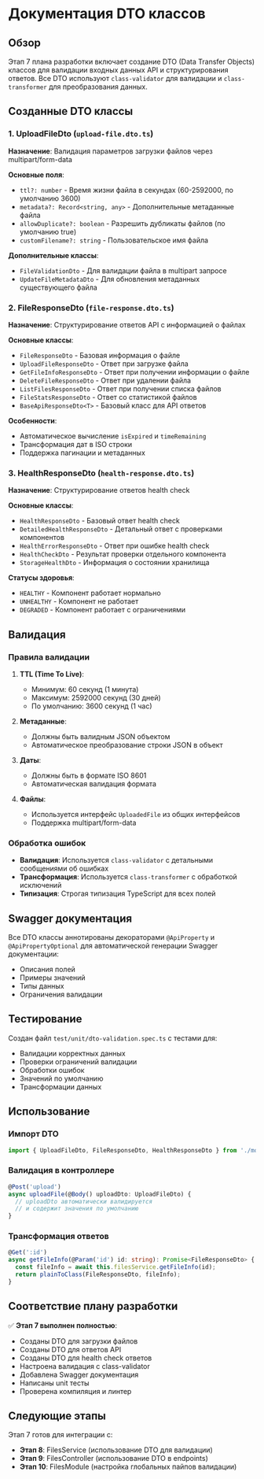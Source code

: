 # Документация DTO классов

## Обзор

Этап 7 плана разработки включает создание DTO (Data Transfer Objects) классов для валидации входных данных API и структурирования ответов. Все DTO используют `class-validator` для валидации и `class-transformer` для преобразования данных.

## Созданные DTO классы

### 1. UploadFileDto (`upload-file.dto.ts`)

**Назначение**: Валидация параметров загрузки файлов через multipart/form-data

**Основные поля**:

- `ttl?: number` - Время жизни файла в секундах (60-2592000, по умолчанию 3600)
- `metadata?: Record<string, any>` - Дополнительные метаданные файла
- `allowDuplicate?: boolean` - Разрешить дубликаты файлов (по умолчанию true)
- `customFilename?: string` - Пользовательское имя файла

**Дополнительные классы**:

- `FileValidationDto` - Для валидации файла в multipart запросе
- `UpdateFileMetadataDto` - Для обновления метаданных существующего файла

### 2. FileResponseDto (`file-response.dto.ts`)

**Назначение**: Структурирование ответов API с информацией о файлах

**Основные классы**:

- `FileResponseDto` - Базовая информация о файле
- `UploadFileResponseDto` - Ответ при загрузке файла
- `GetFileInfoResponseDto` - Ответ при получении информации о файле
- `DeleteFileResponseDto` - Ответ при удалении файла
- `ListFilesResponseDto` - Ответ при получении списка файлов
- `FileStatsResponseDto` - Ответ со статистикой файлов
- `BaseApiResponseDto<T>` - Базовый класс для API ответов

**Особенности**:

- Автоматическое вычисление `isExpired` и `timeRemaining`
- Трансформация дат в ISO строки
- Поддержка пагинации и метаданных

### 3. HealthResponseDto (`health-response.dto.ts`)

**Назначение**: Структурирование ответов health check

**Основные классы**:

- `HealthResponseDto` - Базовый ответ health check
- `DetailedHealthResponseDto` - Детальный ответ с проверками компонентов
- `HealthErrorResponseDto` - Ответ при ошибке health check
- `HealthCheckDto` - Результат проверки отдельного компонента
- `StorageHealthDto` - Информация о состоянии хранилища

**Статусы здоровья**:

- `HEALTHY` - Компонент работает нормально
- `UNHEALTHY` - Компонент не работает
- `DEGRADED` - Компонент работает с ограничениями

## Валидация

### Правила валидации

1. **TTL (Time To Live)**:
   - Минимум: 60 секунд (1 минута)
   - Максимум: 2592000 секунд (30 дней)
   - По умолчанию: 3600 секунд (1 час)

2. **Метаданные**:
   - Должны быть валидным JSON объектом
   - Автоматическое преобразование строки JSON в объект

3. **Даты**:
   - Должны быть в формате ISO 8601
   - Автоматическая валидация формата

4. **Файлы**:
   - Используется интерфейс `UploadedFile` из общих интерфейсов
   - Поддержка multipart/form-data

### Обработка ошибок

- **Валидация**: Используется `class-validator` с детальными сообщениями об ошибках
- **Трансформация**: Используется `class-transformer` с обработкой исключений
- **Типизация**: Строгая типизация TypeScript для всех полей

## Swagger документация

Все DTO классы аннотированы декораторами `@ApiProperty` и `@ApiPropertyOptional` для автоматической генерации Swagger документации:

- Описания полей
- Примеры значений
- Типы данных
- Ограничения валидации

## Тестирование

Создан файл `test/unit/dto-validation.spec.ts` с тестами для:

- Валидации корректных данных
- Проверки ограничений валидации
- Обработки ошибок
- Значений по умолчанию
- Трансформации данных

## Использование

### Импорт DTO

```typescript
import { UploadFileDto, FileResponseDto, HealthResponseDto } from './modules/files/dto';
```

### Валидация в контроллере

```typescript
@Post('upload')
async uploadFile(@Body() uploadDto: UploadFileDto) {
  // uploadDto автоматически валидируется
  // и содержит значения по умолчанию
}
```

### Трансформация ответов

```typescript
@Get(':id')
async getFileInfo(@Param('id') id: string): Promise<FileResponseDto> {
  const fileInfo = await this.filesService.getFileInfo(id);
  return plainToClass(FileResponseDto, fileInfo);
}
```

## Соответствие плану разработки

✅ **Этап 7 выполнен полностью**:

- Созданы DTO для загрузки файлов
- Созданы DTO для ответов API
- Созданы DTO для health check ответов
- Настроена валидация с class-validator
- Добавлена Swagger документация
- Написаны unit тесты
- Проверена компиляция и линтер

## Следующие этапы

Этап 7 готов для интеграции с:

- **Этап 8**: FilesService (использование DTO для валидации)
- **Этап 9**: FilesController (использование DTO в endpoints)
- **Этап 10**: FilesModule (настройка глобальных пайпов валидации)

